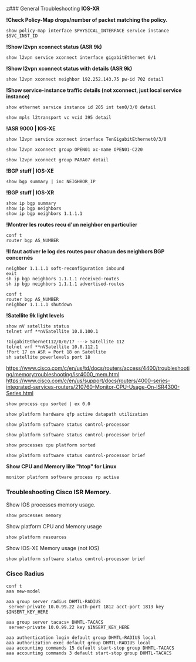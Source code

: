 z### General Troubleshooting
**IOS-XR**

**!Check Policy-Map drops/number of packet matching the policy.**

```
show policy-map interface $PHYSICAL_INTERFACE service instance $SVC_INST_ID
```

**!Show l2vpn xconnect status (ASR 9k)**

```
show l2vpn service xconnect interface gigabitEthernet 0/1
```

**!Show l2vpn xconnect status with details (ASR 9k)**

```
show l2vpn xconnect neighbor 192.252.143.75 pw-id 702 detail
```

**!Show service-instance traffic details (not xconnect, just local service instance)**

```
show ethernet service instance id 205 int ten0/3/0 detail
```

```
show mpls l2transport vc vcid 395 detail
```


**!ASR 9000 | IOS-XE**

```
show l2vpn service xconnect interface TenGigabitEthernet0/3/0
```

```
show l2vpn xconnect group OPEN01 xc-name OPEN01-C220
```

```
show l2vpn xconnect group PARA07 detail
```

**!BGP stuff | IOS-XE**

```
show bgp summary | inc NEIGHBOR_IP
```
**!BGP stuff | IOS-XR**
```
show ip bgp summary
show ip bgp neighbors
show ip bgp neighbors 1.1.1.1
```

**!Montrer les routes recu d'un neighbor en particulier**
```
conf t
router bgp AS_NUMBER
```
**!Il faut activer le log des routes pour chacun des neighbors BGP concernés**
```
neighbor 1.1.1.1 soft-reconfiguration inbound
exit
sh ip bgp neighbors 1.1.1.1 received-routes
sh ip bgp neighbors 1.1.1.1 advertised-routes
```

```
conf t
router bgp AS_NUMBER
neighbor 1.1.1.1 shutdown
```

**!Satellite 9k light levels**
```
show nV satellite status
telnet vrf **nVSatellite 10.0.100.1

!GigabitEthernet112/0/0/17 ---> Satellite 112
telnet vrf **nVSatellite 10.0.112.1
!Port 17 on ASR = Port 18 on Satellite
sh satellite powerlevels port 18
```

<https://www.cisco.com/c/en/us/td/docs/routers/access/4400/troubleshooting/memorytroubleshooting/isr4000_mem.html>
<https://www.cisco.com/c/en/us/support/docs/routers/4000-series-integrated-services-routers/210760-Monitor-CPU-Usage-On-ISR4300-Series.html>
```
show process cpu sorted | ex 0.0
```
```
show platform hardware qfp active datapath utilization
```
```
show platform software status control-processor
```
```
show platform software status control-processor brief
```
```
show processes cpu platform sorted
```
```
show platform software status control-processor brief
```
**Show CPU and Memory like "htop" for Linux**
```
monitor platform software process rp active
```

### Troubleshooting Cisco ISR Memory.

Show IOS processes memory usage.
```
show processes memory
```

Show platform CPU and Memory usage
```
show platform resources
```

Show IOS-XE Memory usage (not IOS)
```
show platform software status control-processor brief
```

### Cisco Radius

```
conf t
aaa new-model

aaa group server radius DHMTL-RADIUS
 server-private 10.0.99.22 auth-port 1812 acct-port 1813 key $INSERT_KEY_HERE

aaa group server tacacs+ DHMTL-TACACS
 server-private 10.0.99.22 key $INSERT_KEY_HERE

aaa authentication login default group DHMTL-RADIUS local
aaa authorization exec default group DHMTL-RADIUS local
aaa accounting commands 15 default start-stop group DHMTL-TACACS
aaa accounting commands 3 default start-stop group DHMTL-TACACS
```
